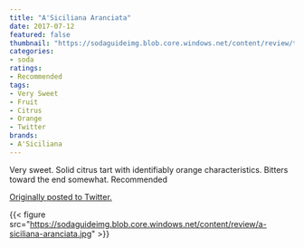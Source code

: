 ```yaml
---
title: "A'Siciliana Aranciata"
date: 2017-07-12
featured: false
thumbnail: "https://sodaguideimg.blob.core.windows.net/content/review/thumbs/a-siciliana-aranciata.jpg"
categories:
- soda
ratings:
- Recommended
tags:
- Very Sweet
- Fruit
- Citrus
- Orange
- Twitter
brands:
- A'Siciliana
---
```


Very sweet. Solid citrus tart with identifiably orange characteristics. Bitters toward the end somewhat. Recommended

[Originally posted to Twitter.](https://twitter.com/Cavorter/status/885206624763338755)

{{< figure src="https://sodaguideimg.blob.core.windows.net/content/review/a-siciliana-aranciata.jpg" >}}

